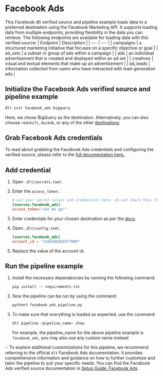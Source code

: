 # Facebook Ads

This Facebook dlt verified source and pipeline example loads data to a preferred destination using the Facebook Marketing API. It supports loading data from multiple endpoints, providing flexibility in the data you can retrieve. The following endpoints are available for loading data with this verified source:
| Endpoint | Description |
| --- | --- |
| campaigns | a structured marketing initiative that focuses on a specific objective or goal |
| ad_sets | a subset or group of ads within a campaign |
| ads | an individual advertisement that is created and displayed within an ad set |
| creatives | visual and textual elements that make up an advertisement |
| ad_leads | information collected from users who have interacted with lead-generation ads |

## Initialize the Facebook Ads verified source and pipeline example
```bash
dlt init facebook_ads bigquery
```

Here, we chose BigQuery as the destination. Alternatively, you can also choose `redshift`, `duckdb`, or any of the other [destinations](https://dlthub.com/docs/dlt-ecosystem/destinations/).

## Grab Facebook Ads credentials

To read about grabbing the Facebook Ads credentials and configuring the verified source, please refer to the [full documentation here.](https://dlthub.com/docs/dlt-ecosystem/verified-sources/facebook_ads#grab-credentials).

## **Add credential**

1. Open `.dlt/secrets.toml`.
2. Enter the `access_token` :
    
    ```toml
    # put your secret values and credentials here. do not share this file and do not push it to github
    [sources.facebook_ads]
    access_token="set me up!"
    ```
    
3. Enter credentials for your chosen destination as per the [docs](https://dlthub.com/docs/dlt-ecosystem/destinations/).
4.  Open `.dlt/config.toml`.
    ```toml
    [sources.facebook_ads]
    account_id = "1430280281077689"
    ```
    
5. Replace the value of the account id.

## Run the pipeline example

1. Install the necessary dependencies by running the following command:
    
    ```bash
    pip install -r requirements.txt
    ```
    
2. Now the pipeline can be run by using the command:
    
    ```bash
    python3 facebook_ads_pipeline.py
    ```
    
3. To make sure that everything is loaded as expected, use the command:
    
    ```bash
    dlt pipeline <pipeline_name> show
    ```
    
    For example, the pipeline_name for the above pipeline example is `facebook_ads`, you may also use any custom name instead
    


💡 To explore additional customizations for this pipeline, we recommend referring to the official `dlt` Facebook Ads documentation. It provides comprehensive information and guidance on how to further customize and tailor the pipeline to suit your specific needs. You can find the Facebook Ads verified source documentation in [Setup Guide: Facebook Ads](https://dlthub.com/docs/dlt-ecosystem/verified-sources/facebook_ads).
